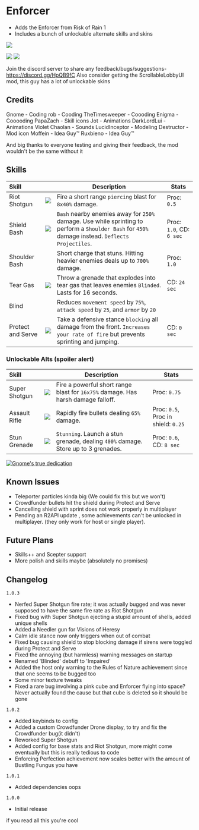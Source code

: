 # Enforcer
- Adds the Enforcer from Risk of Rain 1
- Includes a bunch of unlockable alternate skills and skins

[![](https://i.imgur.com/GPy5UfP.png)]()

[![](https://i.imgur.com/lVOcJCY.png)]()
[![](https://i.imgur.com/wVL1Ilk.png)]()

Join the discord server to share any feedback/bugs/suggestions- https://discord.gg/HpQB9fC
Also consider getting the ScrollableLobbyUI mod, this guy has a lot of unlockable skins

## Credits
Gnome - Coding
rob - Cooding
TheTimesweeper - Coooding
Enigma - Cooooding
PapaZach - Skill icons
Jot - Animations
DarkLordLui - Animations
Violet Chaolan - Sounds
LucidInceptor - Modeling
Destructor - Mod icon
Moffein - Idea Guy™
Ruxbieno - Idea Guy™

And big thanks to everyone testing and giving their feedback, the mod wouldn't be the same without it

## Skills

| Skill | | Description | Stats |
|:-|-|------|-|
| Riot Shotgun | ![](https://i.imgur.com/QgTZQqj.png) | Fire a short range `piercing` blast for `8x40%` damage. | Proc: `0.5` |
| Shield Bash | ![](https://i.imgur.com/6iWFhOv.png) | `Bash` nearby enemies away for `250%` damage. Use while sprinting to perform a `Shoulder Bash` for `450%` damage instead. `Deflects Projectiles`. | Proc: `1.0`, CD: `6 sec` |
| Shoulder Bash |  | Short charge that stuns. Hitting heavier enemies deals up to `700%` damage. | Proc: `1.0` |
| Tear Gas | ![](https://i.imgur.com/sb1CzFt.png) | Throw a grenade that explodes into tear gas that leaves enemies `Blinded`. Lasts for 16 seconds. | CD: `24 sec` |
| Blind |  | Reduces `movement speed` by `75%`, `attack speed` by `25`, and `armor` by `20`|
| Protect and Serve | ![](https://i.imgur.com/y7JWEzx.png) | Take a defensive stance `blocking` all damage from the front. `Increases your rate of fire` but prevents sprinting and jumping. | CD: `0 sec` |

### Unlockable Alts (spoiler alert)

| Skill | | Description | Stats |
|:-|-|------|-|
| Super Shotgun | ![](https://i.imgur.com/fJk3Iwn.png) | Fire a powerful short range blast for `16x75%` damage. Has harsh damage falloff. | Proc: `0.75` |
| Assault Rifle | ![](https://i.imgur.com/VV3t6HU.png) | Rapidly fire bullets dealing `65%` damage. | Proc: `0.5`, Proc in shield: `0.25` |
| Stun Grenade | ![](https://i.imgur.com/yuL8mB2.png) | `Stunning`. Launch a stun grenade, dealing `400%` damage. Store up to 3 grenades. | Proc: `0.6`, CD: `8 sec` |

[![Gnome's true dedication](https://i.imgur.com/txUzvAY.png)]()

## Known Issues
- Teleporter particles kinda big (We could fix this but we won't)
- Crowdfunder bullets hit the shield during Protect and Serve 
- Cancelling shield with sprint does not work properly in multiplayer
- Pending an R2API update , some achievements can't be unlocked in multiplayer. (they only work for host or single player).

## Future Plans
- Skills++ and Scepter support
- More polish and skills maybe (absolutely no promises)

## Changelog
`1.0.3`
- Nerfed Super Shotgun fire rate; it was actually bugged and was never supposed to have the same fire rate as Riot Shotgun
- Fixed bug with Super Shotgun ejecting a stupid amount of shells, added unique shells
- Added a Needler gun for Visions of Heresy
- Calm idle stance now only triggers when out of combat
- Fixed bug causing shield to stop blocking damage if sirens were toggled during Protect and Serve
- Fixed the annoying (but harmless) warning messages on startup
- Renamed 'Blinded' debuff to 'Impaired'
- Added the host only warning to the Rules of Nature achievement since that one seems to be bugged too
- Some minor texture tweaks
- Fixed a rare bug involving a pink cube and Enforcer flying into space? Never actually found the cause but that cube is deleted so it should be gone

`1.0.2`
- Added keybinds to config
- Added a custom Crowdfunder Drone display, to try and fix the Crowdfunder bug(it didn't)
- Reworked Super Shotgun
- Added config for base stats and Riot Shotgun, more might come eventually but this is really tedious to code
- Enforcing Perfection achievement now scales better with the amount of Bustling Fungus you have

`1.0.1`
- Added dependencies oops

`1.0.0`
- Initial release

if you read all this you're cool